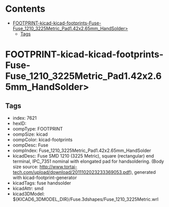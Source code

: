 



Contents
========

* [FOOTPRINT-kicad-kicad-footprints-Fuse-Fuse_1210_3225Metric_Pad1.42x2.65mm_HandSolder>](#footprint-kicad-kicad-footprints-fuse-fuse_1210_3225metric_pad142x265mm_handsolder)
	* [Tags](#tags)

# FOOTPRINT-kicad-kicad-footprints-Fuse-Fuse_1210_3225Metric_Pad1.42x2.65mm_HandSolder>

## Tags

- index: 7621
- hexID: 
- oompType: FOOTPRINT
- oompSize: kicad
- oompColor: kicad-footprints
- oompDesc: Fuse
- oompIndex: Fuse_1210_3225Metric_Pad1.42x2.65mm_HandSolder
- kicadDesc: Fuse SMD 1210 (3225 Metric), square (rectangular) end terminal, IPC_7351 nominal with elongated pad for handsoldering. (Body size source: http://www.tortai-tech.com/upload/download/2011102023233369053.pdf), generated with kicad-footprint-generator
- kicadTags: fuse handsolder
- kicadAttr: smd
- kicad3DModel: ${KICAD6_3DMODEL_DIR}/Fuse.3dshapes/Fuse_1210_3225Metric.wrl
